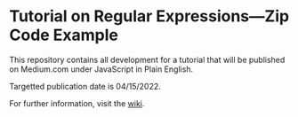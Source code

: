 # Tutorial on Regular Expressions—Zip Code Example

This repository contains all development for a tutorial that will be
published on Medium.com under JavaScript in Plain English.

Targetted publication date is 04/15/2022.

For further information, visit the [wiki](../RHieger/regex-zip-code-tutorial/wiki).
